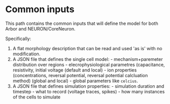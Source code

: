 # Common inputs

This path contains the common inputs that will define the model for both Arbor and NEURON/CoreNeuron.

Specifically:

  1. A flat morphology description that can be read and used 'as is' with no modification.
  2. A JSON file that defines the single cell model:
    - mechanism+paremeter distribution over regions
    - elecrophysiological parametres (capacitance, resistivity, initial voltage (default and local)
    - ion properties (concentrations, reversal potential, reversal potential calcluation method) (global and local)
    - global parameters like `celcius`.
  3. A JSON file that defines simulation properties:
    - simulation duration and timestep
    - what to record (voltage traces, spikes)
    - how many instances of the cells to simulate

